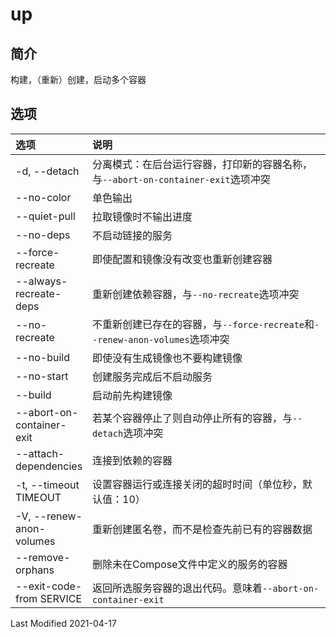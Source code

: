 # up

## 简介

构建，（重新）创建，启动多个容器

## 选项

<style>
table th:first-of-type {
    width: 20%;
}
</style>

选项 | 说明
:- | :-
-d, --detach              | 分离模式：在后台运行容器，打印新的容器名称，与`--abort-on-container-exit`选项冲突
--no-color                | 单色输出
--quiet-pull              | 拉取镜像时不输出进度
--no-deps                 | 不启动链接的服务
--force-recreate          | 即使配置和镜像没有改变也重新创建容器
--always-recreate-deps    | 重新创建依赖容器，与`--no-recreate`选项冲突
--no-recreate             | 不重新创建已存在的容器，与`--force-recreate`和`--renew-anon-volumes`选项冲突
--no-build                | 即使没有生成镜像也不要构建镜像
--no-start                | 创建服务完成后不启动服务
--build                   | 启动前先构建镜像
--abort-on-container-exit | 若某个容器停止了则自动停止所有的容器，与`--detach`选项冲突
--attach-dependencies     | 连接到依赖的容器
-t, --timeout TIMEOUT     | 设置容器运行或连接关闭的超时时间（单位秒，默认值：10）
-V, --renew-anon-volumes  | 重新创建匿名卷，而不是检查先前已有的容器数据
--remove-orphans          | 删除未在Compose文件中定义的服务的容器
--exit-code-from SERVICE  | 返回所选服务容器的退出代码。意味着`--abort-on-container-exit`

Last Modified 2021-04-17